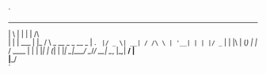 `
  _   _       _                             
 | \ | |     | |     /\                     
 |  \| | ___ | |_   /  \   _ __ _   _  __ _ 
 | . ` |/ _ \| __| / /\ \ | '__| | | |/ _` |
 | |\  | (_) | |_ / ____ \| |  | |_| | (_| |
 |_| \_|\___/ \__/_/    \_\_|   \__, |\__,_|
                                 __/ |      
                                |___/       
`
